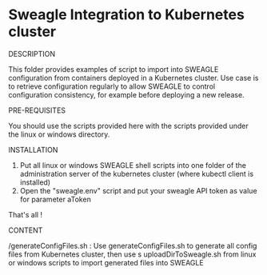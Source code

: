 # Sweagle Integration to Kubernetes cluster
DESCRIPTION

This folder provides examples of script to import into SWEAGLE configuration from containers deployed in a Kubernetes cluster.
Use case is to retrieve configuration regularly to allow SWEAGLE to control configuration consistency, for example before deploying a new release.

PRE-REQUISITES

You should use the scripts provided here with the scripts provided under the linux or windows directory.


INSTALLATION

1. Put all linux or windows SWEAGLE shell scripts into one folder of the administration server of the kubernetes cluster (where kubectl client is installed)
2. Open the "sweagle.env" script and put your sweagle API token as value for parameter aToken

That's all !

CONTENT

/generateConfigFiles.sh : Use generateConfigFiles.sh to generate all config files from Kubernetes cluster, then use s
uploadDirToSweagle.sh from linux or windows scripts to import generated files into SWEAGLE
